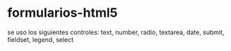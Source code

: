 # formularios-html5
se uso los siguientes controles: text, number, radio, textarea, date, submit, fieldset, legend, select
